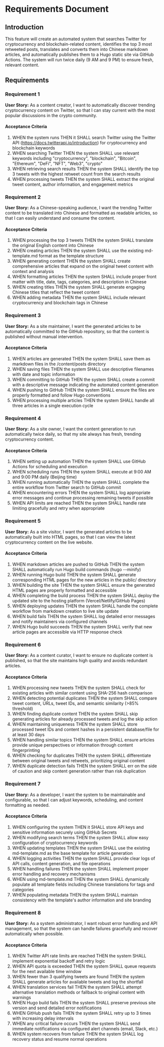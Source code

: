 # Requirements Document

## Introduction

This feature will create an automated system that searches Twitter for cryptocurrency and blockchain-related content, identifies the top 3 most retweeted posts, translates and converts them into Chinese markdown articles, and automatically publishes them to a Hugo static site via GitHub Actions. The system will run twice daily (9 AM and 9 PM) to ensure fresh, relevant content.

## Requirements

### Requirement 1

**User Story:** As a content creator, I want to automatically discover trending cryptocurrency content on Twitter, so that I can stay current with the most popular discussions in the crypto community.

#### Acceptance Criteria

1. WHEN the system runs THEN it SHALL search Twitter using the Twitter API (https://docs.twitterapi.io/introduction) for cryptocurrency and blockchain keywords
2. WHEN searching Twitter THEN the system SHALL use relevant keywords including "cryptocurrency", "blockchain", "Bitcoin", "Ethereum", "DeFi", "NFT", "Web3", "crypto"
3. WHEN retrieving search results THEN the system SHALL identify the top 3 tweets with the highest retweet count from the search results
4. WHEN processing tweets THEN the system SHALL extract the original tweet content, author information, and engagement metrics

### Requirement 2

**User Story:** As a Chinese-speaking audience, I want the trending Twitter content to be translated into Chinese and formatted as readable articles, so that I can easily understand and consume the content.

#### Acceptance Criteria

1. WHEN processing the top 3 tweets THEN the system SHALL translate the original English content into Chinese
2. WHEN creating articles THEN the system SHALL use the existing md-template.md format as the template structure
3. WHEN generating content THEN the system SHALL create comprehensive articles that expand on the original tweet content with context and analysis
4. WHEN formatting articles THEN the system SHALL include proper front matter with title, date, tags, categories, and description in Chinese
5. WHEN creating titles THEN the system SHALL generate engaging Chinese titles that reflect the tweet content
6. WHEN adding metadata THEN the system SHALL include relevant cryptocurrency and blockchain tags in Chinese

### Requirement 3

**User Story:** As a site maintainer, I want the generated articles to be automatically committed to the GitHub repository, so that the content is published without manual intervention.

#### Acceptance Criteria

1. WHEN articles are generated THEN the system SHALL save them as markdown files in the /content/posts directory
2. WHEN saving files THEN the system SHALL use descriptive filenames with date and topic information
3. WHEN committing to GitHub THEN the system SHALL create a commit with a descriptive message indicating the automated content generation
4. WHEN pushing to GitHub THEN the system SHALL ensure the files are properly formatted and follow Hugo conventions
5. WHEN processing multiple articles THEN the system SHALL handle all three articles in a single execution cycle

### Requirement 4

**User Story:** As a site owner, I want the content generation to run automatically twice daily, so that my site always has fresh, trending cryptocurrency content.

#### Acceptance Criteria

1. WHEN setting up automation THEN the system SHALL use GitHub Actions for scheduling and execution
2. WHEN scheduling runs THEN the system SHALL execute at 9:00 AM and 9:00 PM daily (Beijing time)
3. WHEN running automatically THEN the system SHALL complete the entire workflow from Twitter search to GitHub commit
4. WHEN encountering errors THEN the system SHALL log appropriate error messages and continue processing remaining tweets if possible
5. WHEN API limits are reached THEN the system SHALL handle rate limiting gracefully and retry when appropriate

### Requirement 5

**User Story:** As a site visitor, I want the generated articles to be automatically built into HTML pages, so that I can view the latest cryptocurrency content on the live website.

#### Acceptance Criteria

1. WHEN markdown articles are pushed to GitHub THEN the system SHALL automatically run Hugo build commands (hugo --minify)
2. WHEN running Hugo build THEN the system SHALL generate corresponding HTML pages for the new articles in the public/ directory
3. WHEN building the site THEN the system SHALL ensure the generated HTML pages are properly formatted and accessible
4. WHEN completing the build process THEN the system SHALL deploy the updated site to the hosting platform (Vercel/Netlify/GitHub Pages)
5. WHEN deploying updates THEN the system SHALL handle the complete workflow from markdown creation to live site update
6. WHEN build fails THEN the system SHALL log detailed error messages and notify maintainers via configured channels
7. WHEN Hugo build succeeds THEN the system SHALL verify that new article pages are accessible via HTTP response check

### Requirement 6

**User Story:** As a content curator, I want to ensure no duplicate content is published, so that the site maintains high quality and avoids redundant articles.

#### Acceptance Criteria

1. WHEN processing new tweets THEN the system SHALL check for existing articles with similar content using SHA-256 hash comparison
2. WHEN detecting potential duplicates THEN the system SHALL compare tweet content, URLs, tweet IDs, and semantic similarity (>85% threshold)
3. WHEN finding duplicate content THEN the system SHALL skip generating articles for already processed tweets and log the skip action
4. WHEN maintaining uniqueness THEN the system SHALL store processed tweet IDs and content hashes in a persistent database/file for at least 30 days
5. WHEN handling similar topics THEN the system SHALL ensure articles provide unique perspectives or information through content fingerprinting
6. WHEN checking for duplicates THEN the system SHALL differentiate between original tweets and retweets, prioritizing original content
7. WHEN duplicate detection fails THEN the system SHALL err on the side of caution and skip content generation rather than risk duplication

### Requirement 7

**User Story:** As a developer, I want the system to be maintainable and configurable, so that I can adjust keywords, scheduling, and content formatting as needed.

#### Acceptance Criteria

1. WHEN configuring the system THEN it SHALL store API keys and sensitive information securely using GitHub Secrets
2. WHEN modifying search terms THEN the system SHALL allow easy configuration of cryptocurrency keywords
3. WHEN updating templates THEN the system SHALL use the existing md-template.md as the base template for article generation
4. WHEN logging activities THEN the system SHALL provide clear logs of API calls, content generation, and file operations
5. WHEN handling failures THEN the system SHALL implement proper error handling and recovery mechanisms
6. WHEN using md-template.md THEN the system SHALL dynamically populate all template fields including Chinese translations for tags and categories
7. WHEN populating metadata THEN the system SHALL maintain consistency with the template's author information and site branding

### Requirement 8

**User Story:** As a system administrator, I want robust error handling and API management, so that the system can handle failures gracefully and recover automatically when possible.

#### Acceptance Criteria

1. WHEN Twitter API rate limits are reached THEN the system SHALL implement exponential backoff and retry logic
2. WHEN API quota is exceeded THEN the system SHALL queue requests for the next available time window
3. WHEN fewer than 3 qualifying tweets are found THEN the system SHALL generate articles for available tweets and log the shortfall
4. WHEN translation services fail THEN the system SHALL attempt alternative translation methods or fallback to original content with warnings
5. WHEN Hugo build fails THEN the system SHALL preserve previous site version and send detailed error notifications
6. WHEN GitHub push fails THEN the system SHALL retry up to 3 times with increasing delay intervals
7. WHEN any critical failure occurs THEN the system SHALL send immediate notifications via configured alert channels (email, Slack, etc.)
8. WHEN system recovers from failure THEN the system SHALL log recovery status and resume normal operations
